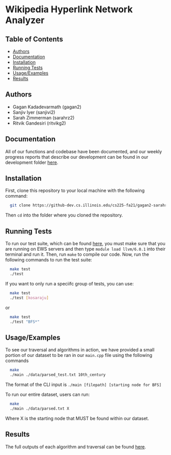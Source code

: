 # Wikipedia Hyperlink Network Analyzer

## Table of Contents

- [Authors](#authors)
- [Documentation](#documentation)
- [Installation](#installation)
- [Running Tests](#running-tests)
- [Usage/Examples](#usageexamples)
- [Results](#results)


## Authors

- Gagan Kadadevarmath (gagan2)
- Sanjiv Iyer (sanjivi2)
- Sarah Zimmerman (sarahrz2)
- Ritvik Gandesiri (ritvikg2)


## Documentation

All of our functions and codebase have been documented, 
and our weekly progress reports that describe our development 
can be found in our development folder 
[here](development/progress-log.md).


## Installation

First, clone this repository to your local machine with the following command:

```bash
  git clone https://github-dev.cs.illinois.edu/cs225-fa21/gagan2-sarahrz2-sanjivi2-ritvikg2.git
```
Then ``cd`` into the folder where you cloned the repository.


## Running Tests

To run our test suite, which can be found [here](tests/tests.cpp), you must make sure that you are running on EWS servers and then type ``module load llvm/6.0.1`` into their terminal and run it.
Then, run ``make`` to compile our code.
Now, run the following commands to run the test suite:

```bash
  make test
  ./test
```
If you want to only run a speciifc group of tests, you can use:
```bash
  make test
  ./test [kosaraju]
```
or 
```bash
  make test
  ./test "BFS*"
```


## Usage/Examples
To see our traversal and algorithms in action, we have provided a small portion of our dataset to be ran in our ``main.cpp`` file using the following commands

```bash
  make
  ./main ./data/parsed_test.txt 10th_century
```
The format of the CLI input is ``./main [filepath] [starting node for BFS]``

To run our entire dataset, users can run:
```bash
  make
  ./main ./data/parsed.txt X
```
Where X is the starting node that MUST be found within our dataset.


## Results
The full outputs of each algorithm and traversal can be found [here](results).

